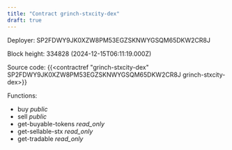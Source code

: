 ```yaml
---
title: "Contract grinch-stxcity-dex"
draft: true
---
```

Deployer: SP2FDWY9JK0XZW8PM53EGZSKNWYGSQM65DKW2CR8J


 



Block height: 334828 (2024-12-15T06:11:19.000Z)

Source code: {{<contractref "grinch-stxcity-dex" SP2FDWY9JK0XZW8PM53EGZSKNWYGSQM65DKW2CR8J grinch-stxcity-dex>}}

Functions:

* buy _public_
* sell _public_
* get-buyable-tokens _read_only_
* get-sellable-stx _read_only_
* get-tradable _read_only_
